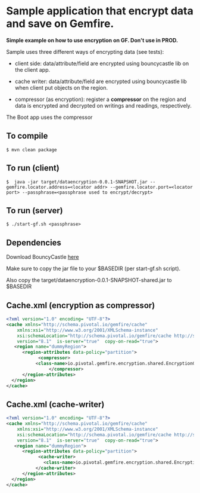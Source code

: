 # Sample application that encrypt data and save on Gemfire. 

**Simple example on how to use encryption on GF. Don't use in PROD.**

Sample uses three different ways of encrypting data (see tests):

- client side: data/attribute/field are encrypted using bouncycastle lib on the client app. 

- cache writer: data/attribute/field are encrypted using bouncycastle lib when client put objects on the region. 

- compressor (as encryption): register a **compressor** on the region and data is encrypted and decrypted on writings and readings, respectively. 


The Boot app uses the compressor 


## To compile

```
$ mvn clean package
```

## To run (client)

```
$  java -jar target/dataencryption-0.0.1-SNAPSHOT.jar --gemfire.locator.address=<locator addr> --gemfire.locator.port=<locator port> --passphrase=<passphrase used to encrypt/decrypt>
```

## To run (server)

```
$ ./start-gf.sh <passphrase>
```

## Dependencies

Download BouncyCastle [here](https://www.bouncycastle.org/download/bcprov-jdk15on-154.jar)

Make sure to copy the jar file to your $BASEDIR (per start-gf.sh script). 

Also copy the target/dataencryption-0.0.1-SNAPSHOT-shared.jar to $BASEDIR


## Cache.xml (encryption as compressor)

```xml
<?xml version="1.0" encoding= "UTF-8"?>
<cache xmlns="http://schema.pivotal.io/gemfire/cache"
    xmlns:xsi="http://www.w3.org/2001/XMLSchema-instance"
    xsi:schemaLocation="http://schema.pivotal.io/gemfire/cache http://schema.pivotal.io/gemfire/cache/cache-8.1.xsd"
    version="8.1"  is-server="true"  copy-on-read="true">
   <region name="dummyRegion">
      <region-attributes data-policy="partition">
            <compressor>
           <class-name>io.pivotal.gemfire.encryption.shared.EncryptionC</class-name>
                </compressor>
      </region-attributes>
  </region>
</cache>
```

## Cache.xml (cache-writer)

```xml
<?xml version="1.0" encoding= "UTF-8"?>
<cache xmlns="http://schema.pivotal.io/gemfire/cache"
    xmlns:xsi="http://www.w3.org/2001/XMLSchema-instance"
    xsi:schemaLocation="http://schema.pivotal.io/gemfire/cache http://schema.pivotal.io/gemfire/cache/cache-8.1.xsd"
    version="8.1"  is-server="true"  copy-on-read="true">
   <region name="dummyRegion">
      <region-attributes data-policy="partition">
            <cache-writer>
              <class-name>io.pivotal.gemfire.encryption.shared.EncryptionWriter</class-name>
           </cache-writer>
      </region-attributes>
  </region>
</cache>
```
